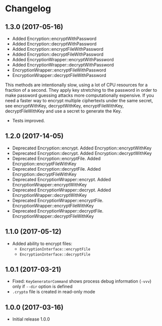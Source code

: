 Changelog
=========

1.3.0 (2017-05-16)
------------------
* Added Encryption::encryptWithPassword
* Added Encryption::decryptWithPassword
* Added Encryption::encryptFileWithPassword
* Added Encryption::decryptFileWithPassword
* Added EncryptionWrapper::encryptWithPassword
* Added EncryptionWrapper::decryptWithPassword
* EncryptionWrapper::encryptFileWithPassword
* EncryptionWrapper::decryptFileWithPassword

This methods are intentionally slow, using a lot of CPU resources for a fraction of a second.
They apply key stretching to the password in order to make password guessing attacks more computationally expensive.
If you need a faster way to encrypt multiple ciphertexts under the same secret, see encryptWithKey, decryptWithKey,
encryptFileWithKey, decryptFileWithKey and use a secret to generate the Key.

* Tests improved.

1.2.0 (2017-14-05)
------------------
* Deprecated Encryption::encrypt. Added Encryption::encryptWithKey
* Deprecated Encryption::decrypt. Added Encryption::decryptWithKey
* Deprecated Encryption::encryptFile. Added Encryption::encryptFileWithKey
* Deprecated Encryption::decryptFile. Added Encryption::decryptFileWithKey
* Deprecated EncryptionWrapper::encrypt. Added EncryptionWrapper::encryptWithKey
* Deprecated EncryptionWrapper::decrypt. Added EncryptionWrapper::decryptWithKey
* Deprecated EncryptionWrapper::encryptFile. EncryptionWrapper::encryptFileWithKey
* Deprecated EncryptionWrapper::decryptFile. EncryptionWrapper::decryptFileWithKey

1.1.0 (2017-05-12)
------------------
* Added ability to encrypt files:
    - `EncryptionInterface::encryptFile`
    - `EncryptionInterface::decryptFile`

1.0.1 (2017-03-21)
------------------
* Fixed: `KeyGeneratorCommand` shows process debug information (`-vvv`) only if `--dir` option is defined
* `.crypto` file is created in read-only mode

1.0.0 (2017-03-16)
------------------
* Initial release 1.0.0
